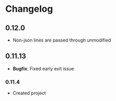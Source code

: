 # Changelog

## 0.12.0

- Non-json lines are passed through unmodified

## 0.11.13

- **Bugfix**: Fixed early exit issue

### 0.11.4

- Created project
